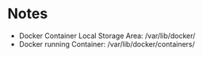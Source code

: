 # Notes

- Docker Container Local Storage Area: /var/lib/docker/
- Docker running Container: /var/lib/docker/containers/